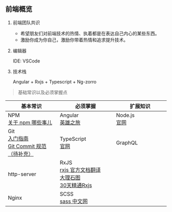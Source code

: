 ## 前端概览

1. 前端团队共识

   - 希望朋友们对前端技术的热情、执着都是在表达自己内心的某些东西。
   - 激励你成为你自己，激励你带着热情和追求提升技术。

2. 编辑器

   IDE: VSCode

3. 技术栈

   Angular + Rxjs + Typescript + Ng-zorro

> 基础常识以及必须掌握点

| 基本常识 <img width=200/>                                                                                  | 必须掌握 <img width=200/>                                                                                                                                                 | 扩展知识<img width=200/>              |
| ---------------------------------------------------------------------------------------------------------- | ------------------------------------------------------------------------------------------------------------------------------------------------------------------------- | ------------------------------------- |
| NPM<br/>[关于 npm 哪些事儿](https://github.com/FrankKai/FrankKai.github.io/issues/41)                      | Angular<br/> [英雄之旅](https://angular.cn/tutorial)                                                                                                                      | Node.js<br/>[官网](http://nodejs.cn/) |
| Git<br/>[入门指南](http://rogerdudler.github.io/git-guide/index.zh.html)<br/>[Git Commit 规范（待补充）]() | TypeScript<br/>[官网](https://www.typescriptlang.org/docs/)                                                                                                               | GraphQL                               |
| http-server                                                                                                | RxJS<br/>[rxjs 官方文档翻译](https://buctwbzs.gitbooks.io/rxjs/content/rookie-primer.html)<br/>[大理石图](https://rxmarbles.com/) <br/>[30天精通Rxjs](https://ithelp.ithome.com.tw/users/20103367/ironman/1199) |                                       |
| Nginx                                                                                                      | SCSS<br/>[sass 中文网](https://www.sass.hk/docs/)                                                                                                                         |                                       |

